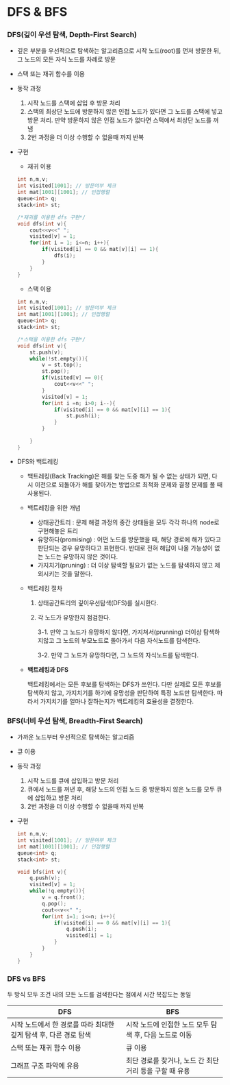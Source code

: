 # DFS & BFS
### DFS(깊이 우선 탐색, Depth-First Search)

- 깊은 부분을 우선적으로 탐색하는 알고리즘으로 시작 노드(root)를 먼저 방문한 뒤, 그 노드의 모든 자식 노드를 차례로 방문
- 스택 또는 재귀 함수를 이용
- 동작 과정
    1. 시작 노드를 스택에 삽입 후 방문 처리
    2. 스택의 최상단 노드에 방문하지 않은 인접 노드가 있다면 그 노드를 스택에 넣고 방문 처리. 만약 방문하지 않은 인접 노드가 없다면 스택에서 최상단 노드를 꺼냄
    3. 2번 과정을 더 이상 수행할 수 없을때 까지 반복
- 구현
    - 재귀 이용
    
    ```cpp
    int n,m,v;
    int visited[1001]; // 방문여부 체크
    int mat[1001][1001]; // 인접행렬
    queue<int> q;
    stack<int> st;
    
    /*재귀를 이용한 dfs 구현*/
    void dfs(int v){ 
        cout<<v<<" ";
        visited[v] = 1; 
        for(int i = 1; i<=n; i++){
            if(visited[i] == 0 && mat[v][i] == 1){ 
                dfs(i);
            }
        }
    }
    ```
    
    - 스택 이용
    
    ```cpp
    int n,m,v;
    int visited[1001]; // 방문여부 체크
    int mat[1001][1001]; // 인접행렬
    queue<int> q;
    stack<int> st;
    
    /*스택을 이용한 dfs 구현*/
    void dfs(int v){
        st.push(v);
        while(!st.empty()){
            v = st.top();
            st.pop();
            if(visited[v] == 0){
                cout<<v<<" ";
            }
            visited[v] = 1;
            for(int i =n; i>0; i--){
                if(visited[i] == 0 && mat[v][i] == 1){
                    st.push(i);
                }
            }
    
        }
    }
    ```
    
- DFS와 백트레킹
    - 백트레킹(Back Tracking)은 해를 찾는 도중 해가 될 수 없는 상태가 되면, 다시 이전으로 되돌아가 해를 찾아가는 방법으로 최적화 문제와 결정 문제를 풀 때 사용된다.
    - 백트레킹을 위한 개념
        - 상태공간트리 : 문제 해결 과정의 중간 상태들을 모두 각각 하나의 node로 구현해놓은 트리
        - 유망하다(promising) : 어떤 노드를 방문했을 때, 해당 경로에 해가 있다고 판단되는 경우 유망하다고 표현한다. 반대로 전혀 해답이 나올 가능성이 없는 노드는 유망하지 않은 것이다.
        - 가지치기(pruning) : 더 이상 탐색할 필요가 없는 노드를 탐색하지 않고 제외시키는 것을 말한다.
    - 백트레킹 절차
        1. 상태공간트리의 깊이우선탐색(DFS)를 실시한다.
        2. 각 노드가 유망한지 점검한다.
            
            3-1. 만약 그 노드가 유망하지 않다면, 가지쳐서(prunning) 더이상 탐색하지않고 그 노드의 부모노드로 돌아가서 다음 자식노드를 탐색한다.
            
            3-2. 만약 그 노드가 유망하다면, 그 노드의 자식노드를 탐색한다.
            
    - **백트레킹과 DFS**
        
        백트레킹에서는 모든 후보를 탐색하는 DFS가 쓰인다. 다만 실제로 모든 후보를 탐색하지 않고, 가지치기를 하기에 유망성을 판단하여 특정 노드만 탐색한다. 따라서 가지치기를 얼마나 잘하는지가 백트레킹의 효율성을 결정한다.
        

### BFS(너비 우선 탐색, Breadth-First Search)

- 가까운 노드부터 우선적으로 탐색하는 알고리즘
- 큐 이용
- 동작 과정
    1. 시작 노드를 큐에 삽입하고 방문 처리
    2. 큐에서 노드를 꺼낸 후, 해당 노드의 인접 노드 중 방문하지 않은 노드를 모두 큐에 삽입하고 방문 처리
    3. 2번 과정을 더 이상 수행할 수 없을때 까지 반복
- 구현
    
    ```cpp
    int n,m,v;
    int visited[1001]; // 방문여부 체크
    int mat[1001][1001]; // 인접행렬
    queue<int> q;
    stack<int> st;
    
    void bfs(int v){
        q.push(v);
        visited[v] = 1;
        while(!q.empty()){
            v = q.front();
            q.pop();
            cout<<v<<" ";
            for(int i=1; i<=n; i++){
                if(visited[i] == 0 && mat[v][i] == 1){
                    q.push(i);
                    visited[i] = 1;
                }
            }
        }
    }
    ```
    

### DFS vs BFS

두 방식 모두 조건 내의 모든 노드를 검색한다는 점에서 시간 복잡도는 동일

| DFS | BFS |
| --- | --- |
| 시작 노드에서 한 경로를 따라 최대한 깊게 탐색 후, 다른 경로 탐색 | 시작 노드에 인접한 노드 모두 탐색 후, 다음 노드로 이동 |
| 스택 또는 재귀 함수 이용 | 큐 이용 |
| 그래프 구조 파악에 유용 | 최단 경로를 찾거나, 노드 간 최단 거리 등을 구할 때 유용 |